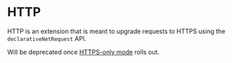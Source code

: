 # HTTP

HTTP is an extension that is meant to upgrade requests to HTTPS using the `declarativeNetRequest` API.

Will be deprecated once [HTTPS-only mode](https://chromium-review.googlesource.com/c/chromium/src/+/2956486) rolls out.